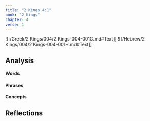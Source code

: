 ```yaml
---
title: "2 Kings 4:1"
book: "2 Kings"
chapter: 4
verse: 1
---
```

![[/Greek/2 Kings/004/2 Kings-004-001G.md#Text]]
![[/Hebrew/2 Kings/004/2 Kings-004-001H.md#Text]]

## Analysis

#### Words

#### Phrases

#### Concepts

## Reflections
